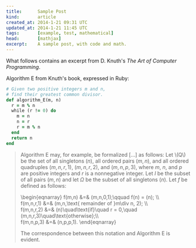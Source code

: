 ```yaml
---
title:      Sample Post
kind:       article
created_at: 2014-1-21 09:31 UTC
updated_at: 2014-1-21 11:45 UTC
tags:       [example, test, mathematical]
head:       [mathjax]
excerpt:    A sample post, with code and math.
---
```


What follows contains an excerpt from D. Knuth's _The Art of Computer Programming_.

Algorithm E from Knuth's book, expressed in Ruby:

~~~ ruby
# Given two positive integers m and n,
# find their greatest common divisor.
def algorithm_E(m, n)
  r = m % n
  while (r != 0) do
    m = n
    n = r
    r = m % n
  end
  return n
end
~~~

>Algorithm E may, for example, be formalized […] as follows:
>Let \\(Q\\) <!-- \( \) must be escaped in Markdown. -->
>be the set of all singletons $(n)$, all ordered pairs $(m,n)$,
>and all ordered quadruples $(m,n,r,1)$, $(m,n,r,2)$, and $(m,n,p,3)$,
>where $m$, $n$, and $p$ are positive integers and $r$ is a nonnegative
>integer. Let $I$ be the subset of all pairs $(m,n)$ and let $\Omega$
>be the subset of all singletons $(n)$. Let $f$ be defined as follows:
>
>\\begin{eqnarray}
>f(m,n) &=& (m,n,0,1);\qquad f(n) = (n); \\\\\
>f(m,n,r,1) &=& (m,n,\text{ remainder of }m\div n, 2); \\\\\
>f(m,n,r,2) &=& (n)\quad\text{if}\quad r = 0,\quad (m,n,r,3)\quad\text{otherwise};\\\\\
>f(m,n,p,3) &=& (n,p,p,1).
>\\end{eqnarray}
>
>The correspondence between this notation and Algorithm E is evident.
